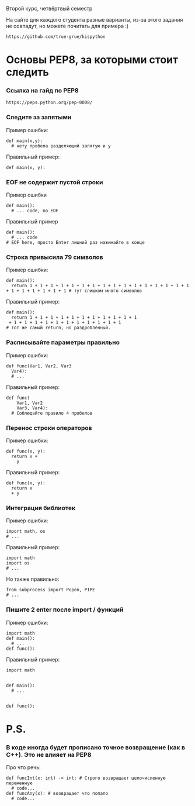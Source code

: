 Второй курс, четвёртвый семестр

На сайте для каждого студента разные варианты, из-за этого задания не совпадут, но можете почитать для примера :)
```
https://github.com/true-grue/kispython
```
# Основы PEP8, за которыми стоит следить
### Ссылка на гайд по PEP8
```
https://peps.python.org/pep-0008/
```
### Следите за запятыми
Пример ошибки:
```
def main(x,y):
  # нету пробела разделяющий запятую и y

```
Правильный пример:
```
def main(x, y):

```
### EOF не содержит пустой строки
Пример ошибки
```
def main():
  # ... code, no EOF
```
Правильный пример
```
def main():
  # ... code
# EOF here, просто Enter лишний раз нажимайте в конце

```
### Строка привысила 79 символов
Пример ошибки:
```
def main():
  return 1 + 1 + 1 + 1 + 1 + 1 + 1 + 1 + 1 + 1 + 1 + 1 + 1 + 1 + 1 + 1 + 1 + 1 + 1 + 1 + 1 + 1 # тут слишком много символов

```
Правильный пример:
```
def main():
  return 1 + 1 + 1 + 1 + 1 + 1 + 1 + 1 + 1 + 1 + 1
 + 1 + 1 + 1 + 1 + 1 + 1 + 1 + 1 + 1 + 1 + 1
# тот же самый return, но раздробленный.

```
### Расписывайте параметры правильно
Пример ошибки:
```
def func(Var1, Var2, Var3
  Var4):
  # ...

```
Правильный пример:
```
def func(
    Var1, Var2
    Var3, Var4):
  # Соблюдайте правило 4 пробелов

```
### Перенос строки операторов
Пример ошибки:
```
def func(x, y):
  return x +
    y

```
Правильный пример:
```
def func(x, y):
  return x
  + y

```
### Интеграция библиотек
Пример ошибки:
```
import math, os
# ...
```
Правильный пример:
```
import math
import os
# ...

```
Но также правильно:
```
from subprocess import Popen, PIPE
# ...

```
### Пишите 2 enter после import / функций
Пример ошибки:
```
import math
def main():
  # ...
def func():
```
Правильный пример:
```
import math


def main():
  # ...


def func():

```
# P.S.
### В коде иногда будет прописано точное возвращение (как в C++). Это не влияет на PEP8
Про что речь:
```
def funcInt(x: int) -> int: # Строго возвращает целочисленную переменную
  # code...
def funcAny(x): # возвращает что попало
  # code...

```
